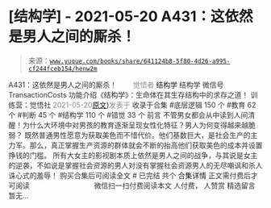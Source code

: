 # [结构学] - 2021-05-20 A431：这依然是男人之间的厮杀！

> 来源：[`www.yuque.com/books/share/641124b8-5f80-4d26-a995-cf244fceb154/henw2m`](https://www.yuque.com/books/share/641124b8-5f80-4d26-a995-cf244fceb154/henw2m)

<ne-p id="520f42f3293818f927861ebbd5b15da4_p_0" data-lake-id="520f42f3293818f927861ebbd5b15da4_p_0"><ne-text id="uc44da1d3" style="color: rgb(51, 51, 51);">A431：这依然是男人之间的厮杀！</ne-text></ne-p> <ne-p id="6682b064ea5950bf4f0945003fa58c1d" data-lake-id="6682b064ea5950bf4f0945003fa58c1d"><ne-text id="u27dafed2" ne-fontsize="12" style="color: rgb(255, 255, 255);">原创</ne-text><ne-text id="ubdacaa88" style="color: rgb(140, 140, 140);">觉悟者</ne-text> <ne-text id="uc281630a" ne-fontsize="14">结构学</ne-text></ne-p> <ne-p id="ee847c1a0c8f84c3158a9f4a2ebbeba3" data-lake-id="ee847c1a0c8f84c3158a9f4a2ebbeba3"><ne-text id="u402f7d93" ne-fontsize="14" ne-bold="true" style="color: rgb(51, 51, 51);">结构学</ne-text></ne-p> <ne-p id="10e36a237811dcc0a02dd7ca959c4d67" data-lake-id="10e36a237811dcc0a02dd7ca959c4d67"><ne-text id="ub03804e5" ne-fontsize="14" style="color: rgb(51, 51, 51);">微信号</ne-text><ne-text id="uae7eacf0" ne-fontsize="14" style="color: rgb(51, 51, 51);">TransactionCosts</ne-text></ne-p> <ne-p id="c3e4dc45ae007f07f907821304821900" data-lake-id="c3e4dc45ae007f07f907821304821900"><ne-text id="uc1b0a994" ne-fontsize="14" style="color: rgb(51, 51, 51);">功能介绍</ne-text><ne-text id="ub2202da2" ne-fontsize="14" style="color: rgb(51, 51, 51);">《结构学》：生命体在其生存结构中的求存之道！ 训练营：觉悟社</ne-text></ne-p> <ne-p id="124c8e37dda2bae56fd874c35225e92a" data-lake-id="124c8e37dda2bae56fd874c35225e92a"><ne-text id="u7fe4b690" style="color: rgb(140, 140, 140);">2021-05-20</ne-text>[<ne-text id="uc5a7c715" ne-fontsize="14">原文</ne-text>](https://mp.weixin.qq.com/s?__biz=MzIzMDYwOTM0Mg==&mid=2247485701&idx=1&sn=571c99a3870dffc7743e8eef31f21412&chksm=e8b191d4dfc618c29429d8a6ed6d0b9e7a8f0b9224aa332f9c996f4869c95ef44aabf3896670#rd))<ne-text id="ucaee17b3" ne-fontsize="14" style="color: rgb(140, 140, 140);">发表于</ne-text></ne-p> <ne-p id="7e47f44cf9ab7a58350a017045f20d57" data-lake-id="7e47f44cf9ab7a58350a017045f20d57"><ne-text id="u7e303eec" style="color: rgb(51, 51, 51);">收录于合集</ne-text></ne-p> <ne-p id="4012a84e7abf523ae0e1cc47c3a5905e" data-lake-id="4012a84e7abf523ae0e1cc47c3a5905e"><ne-text id="u73af29a4" style="color: rgb(51, 51, 51);">#底层逻辑 150 个</ne-text></ne-p> <ne-p id="ed00e91ca70d70e23976ee0a8754d1a4" data-lake-id="ed00e91ca70d70e23976ee0a8754d1a4"><ne-text id="ua52e5a00" style="color: rgb(51, 51, 51);">#教育 62 个</ne-text></ne-p> <ne-p id="47f0c3ec381fd2b18102d389dfa43c14" data-lake-id="47f0c3ec381fd2b18102d389dfa43c14"><ne-text id="ufa171a3f" style="color: rgb(51, 51, 51);">#判断 45 个</ne-text></ne-p> <ne-p id="64e3b6c24223ddf52080ca1824bbe6d2" data-lake-id="64e3b6c24223ddf52080ca1824bbe6d2"><ne-text id="u3e06084e" style="color: rgb(51, 51, 51);">#结构学 110 个</ne-text></ne-p> <ne-p id="9b588647f8ffafcb4e0683c7fe6319c2" data-lake-id="9b588647f8ffafcb4e0683c7fe6319c2"><ne-text id="u4404c120" style="color: rgb(51, 51, 51);">#错觉 33 个</ne-text></ne-p> <ne-p id="99effa9f6c565919cd601906266ba322" data-lake-id="99effa9f6c565919cd601906266ba322"><ne-text id="u6ac38e4f" style="color: rgb(51, 51, 51);">前言</ne-text></ne-p> <ne-p id="09dd9a8865836f6d1cdcdd6e7d355ff6" data-lake-id="09dd9a8865836f6d1cdcdd6e7d355ff6"><ne-text id="uae7bd83e" style="color: rgb(51, 51, 51);">不管男女都会从中读到人间清醒！为什么大环境中对男孩的教育逐渐呈现女性化特征？男人为何变得越来越脆弱？</ne-text></ne-p> <ne-p id="28a7a3523493658a362e15f543fe6264" data-lake-id="28a7a3523493658a362e15f543fe6264"><ne-text id="u2aafeb7d" style="color: rgb(51, 51, 51);">既然普通男性愿意为获取美色而不惜代价。他们基数巨大，是社会生产的主力军。那么，真正掌握生产资源的群体就会不断的抬高他们获取美色的成本并设置挣钱的门槛。</ne-text></ne-p> <ne-p id="345524f9095117174d4451a17d20c323" data-lake-id="345524f9095117174d4451a17d20c323"><ne-text id="u5ead8af0" style="color: rgb(51, 51, 51);">所有大女主的影视剧本质上依然是男人之间的战争，与其说是女主的逆袭，不如说是掌握社会资源的男人对没有掌握社会资源男人的无尽嘲讽和杀人诛心式的羞辱！</ne-text></ne-p> <ne-p id="4a39c76f8e7f2373bd14d6ffd2b85e0d" data-lake-id="4a39c76f8e7f2373bd14d6ffd2b85e0d" ne-alignment="center"><ne-text id="u16fed55e" style="color: rgb(51, 51, 51);">购买合集后可阅读全文</ne-text></ne-p> <ne-p id="53c322d21e389ba977b9e488375a9165" data-lake-id="53c322d21e389ba977b9e488375a9165" ne-alignment="center"><ne-text id="u82051d13" style="color: rgb(51, 51, 51);">#</ne-text></ne-p> <ne-p id="60dfd4a3e860336167be545287d50da0" data-lake-id="60dfd4a3e860336167be545287d50da0" ne-alignment="center"><ne-text id="u31991d47" style="color: rgb(51, 51, 51);">已完结 共个</ne-text></ne-p> <ne-p id="347a97e5ed569ae5a1a6508a28caccf2" data-lake-id="347a97e5ed569ae5a1a6508a28caccf2" ne-alignment="center"><ne-text id="uc9d46b67" ne-fontsize="16">合集详情</ne-text></ne-p> <ne-p id="6bfdd4917da1896a87507e192d80b33f" data-lake-id="6bfdd4917da1896a87507e192d80b33f" ne-alignment="center"><ne-text id="ua0c8008f" style="color: rgb(51, 51, 51);">正文需付费后才可阅读</ne-text></ne-p> <ne-p id="6b329b1ba1ce4f3bbcfc82f267b6eceb" data-lake-id="6b329b1ba1ce4f3bbcfc82f267b6eceb" ne-alignment="center"><ne-text id="u712382f3" style="color: rgb(255, 255, 255);">加载中</ne-text></ne-p> <ne-p id="ceff670c57d67613464df6078806882f" data-lake-id="ceff670c57d67613464df6078806882f" ne-alignment="center"><ne-text id="u01ef0afe" style="color: rgb(255, 255, 255);"> 微信豆购买</ne-text></ne-p> <ne-p id="b21f421826f17135056a242d9dec02c8" data-lake-id="b21f421826f17135056a242d9dec02c8" ne-alignment="center"><ne-text id="u994fd908" style="color: rgb(51, 51, 51);">微信扫一扫付费阅读本文</ne-text></ne-p> <ne-p id="a32c2cdddb716bd1cf26382a0588ca8d" data-lake-id="a32c2cdddb716bd1cf26382a0588ca8d" ne-alignment="center"><ne-text id="ueb75d38b" ne-fontsize="13" style="color: rgb(51, 51, 51);">人付费， 人赞赏</ne-text></ne-p> <ne-h3 id="33N7B" data-lake-id="33N7B"><ne-heading-ext><ne-heading-anchor></ne-heading-anchor><ne-heading-fold></ne-heading-fold></ne-heading-ext><ne-heading-content><ne-text id="u5c331c5f" ne-fontsize="16" style="color: rgb(51, 51, 51);">精选留言</ne-text></ne-heading-content></ne-h3> <ne-p id="e9e79dc834139a9abff3f9fb7e103aac" data-lake-id="e9e79dc834139a9abff3f9fb7e103aac"><ne-text id="u06b6e818" style="color: rgb(51, 51, 51);">暂无...</ne-text></ne-p>